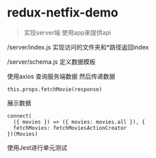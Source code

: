<!--
 * @Descripttion: 
 * @Author: cui
 * @Date: 2021-04-12 21:09:16
 * @LastEditors: cui
 * @LastEditTime: 2021-04-12 23:40:01
-->
# redux-netfix-demo
>实现server端
使用app来提供api

/server/index.js
实现访问的文件夹和*路径返回index

/server/schema.js
定义数据模板

使用axios 查询服务端数据 然后传递数据
```shell
this.props.fetchMovie(response)
```
展示数据
```
connect(
  ({ movies }) => ({ movies: movies.all }), {
  fetchMovies: fetchMoviesActionCreator
})(Movies)
```

使用Jest进行单元测试